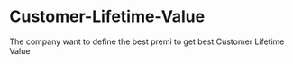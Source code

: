# Customer-Lifetime-Value
The company want to define the best premi to get best Customer Lifetime Value
